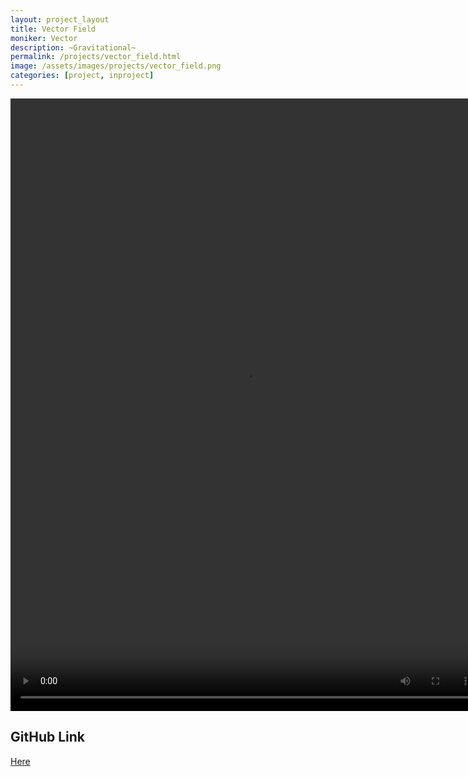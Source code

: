 ```yaml
---
layout: project_layout
title: Vector Field
moniker: Vector
description: ~Gravitational~
permalink: /projects/vector_field.html
image: /assets/images/projects/vector_field.png
categories: [project, inproject]
---
```


<title>Vector Field Simulation</title>
<!-- 
<label for="vectorField">Vector Field:</label>
<select id="vectorField">
<option value="gravity">Gravity</option>
<option value="wind">Wind</option>
<option value="curly">Curly</option>
<option value="away">Away</option>
<option value="damped">Damped</option>
<option value="bonus_gravity">Bonus</option>
</select> -->
<!-- 
<label for="kValue">Adjust k:</label>
<input type="range" id="kValue" min="0" max="10" step="0.1" value="1">
<label for="thetaValue">Adjust θ (in degrees):</label>
<input type="range" id="thetaValue" min="0" max="360" step="1" value="0"> -->

<!-- <script src="js/vectors.js"></script> -->
<!--
<script>
    document.getElementById('kValue').addEventListener('input', function(e) {
        field.setK(parseFloat(e.target.value));
    });
    document.getElementById('thetaValue').addEventListener('input', function(e) {
        field.setTheta(parseFloat(e.target.value) * Math.PI / 180);
    });
</script>

<script>
document.getElementById('vectorField').addEventListener('change', function(e) {
    field.setField(e.target.value);
    redraw();
});
</script> -->

<div class="video-container">
  <video width="752" height="980" controls>
    <source src="/assets/videos/VectorField_vid.mp4" type="video/mp4">
    Your browser does not support the video tag.
  </video>
</div>

## GitHub Link

<a href="https://github.com/rkcabell/Vector-fields"> Here </a>

